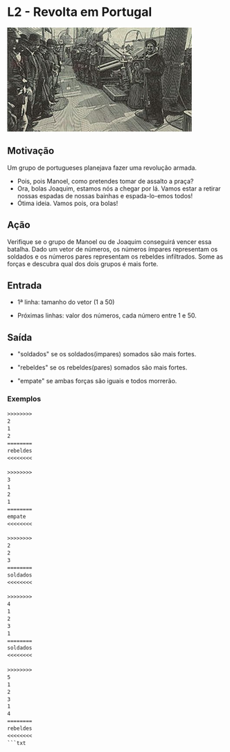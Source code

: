 # L2 - Revolta em Portugal

![_](cover.jpg)
[](t.tio)
## Motivação

Um grupo de portugueses planejava fazer uma revolução armada.

* Pois, pois Manoel, como pretendes tomar de assalto a praça?
* Ora, bolas Joaquim, estamos nós a chegar por lá. Vamos estar a retirar nossas espadas de nossas bainhas e espada-lo-emos todos!
* Ótima ideia. Vamos pois, ora bolas!

## Ação

Verifique se o grupo de Manoel ou de Joaquim conseguirá vencer essa batalha. Dado um vetor de números, os números ímpares representam os soldados e os números pares representam os rebeldes infiltrados. Some as forças e descubra qual dos dois grupos é mais forte.

## Entrada

* 1ª linha: tamanho do vetor (1 a 50)

* Próximas linhas: valor dos números, cada número entre 1 e 50.

## Saída

* "soldados" se os soldados(impares) somados são mais fortes.

* "rebeldes" se os rebeldes(pares) somados são mais fortes.

* "empate" se ambas forças são iguais e todos morrerão.

### Exemplos

```txt
>>>>>>>>
2
1
2
========
rebeldes
<<<<<<<<

>>>>>>>>
3
1
2
1
========
empate
<<<<<<<<

>>>>>>>>
2
2
3
========
soldados
<<<<<<<<

>>>>>>>>
4
1
2
3
1
========
soldados
<<<<<<<<

>>>>>>>>
5
1
2
3
1
4
========
rebeldes
<<<<<<<<
```txt
